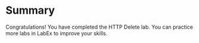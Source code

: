 # Summary

Congratulations! You have completed the HTTP Delete lab. You can practice more labs in LabEx to improve your skills.
